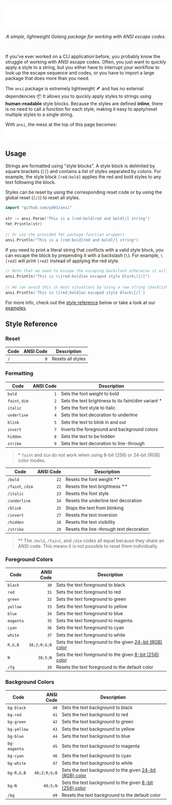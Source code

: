 <div align="center">
  <img src="res/title.svg">
</div>

<p align="center">
  <i>A simple, lightweight Golang package for working with ANSI escape codes.</i>
</p>
<br>

If you've ever worked on a CLI application before, you probably know the
struggle of working with ANSI escape codes. Often, you just want to quickly
apply a style to a string, but you either have to interrupt your workflow to
look up the escape sequence and codes, or you have to import a large package
that does more than you need.

The `ansi` package is extremely lightweight :feather: and has no external
dependencies :package: It allows you to quickly apply styles to strings using
**human-readable** style blocks. Because the styles are defined **inline**,
there is no need to call a function for each style, making it easy to
apply/reset multiple styles to a single string.

With `ansi`, the mess at the top of this page becomes: <img src="res/ansi.svg">

## Usage

Strings are formatted using "style blocks". A style block is delimited by square
brackets (`[]`) and contains a list of styles separated by colons. For example,
the style block `[red:bold]` applies the red and bold styles to any text
following the block.

Styles can be reset by using the corresponding reset code or by using the global
reset (`[/]`) to reset all styles.

```go
import "github.com/pd93/ansi"

str := ansi.Parse("This is a [red:bold]red and bold[/] string")
fmt.Println(str)

// Or use the provided fmt package function wrappers
ansi.Println("This is a [red:bold]red and bold[/] string")
```

If you need to print a literal string that conflicts with a valid style block,
you can escape the block by prepending it with a backslash (`\`). For example,
`\[red]` will print `[red]` instead of applying the red style.

```go
// Note that we need to escape the escaping backslash otherwise it will be removed.
ansi.Println("This is \\[red:bold]an escaped style block\\[/]")

// We can avoid this in most situations by using a raw string (backticks) instead:
ansi.Println(`This is \[red:bold]an escaped style block\[/]`)
```

For more info, check out the [style reference](#style-reference) below or take a
look at our [examples](./examples/main.go).

## Style Reference

### Reset

| Code | ANSI Code | Description       |
| ---- | --------: | ----------------- |
| `/`  |       `0` | Resets all styles |

### Formatting

| Code           | ANSI Code | Description                                          |
| -------------- | --------: | ---------------------------------------------------- |
| `bold`         |       `1` | Sets the font weight to bold                         |
| `faint`, `dim` |       `2` | Sets the text brightness to its faint/dim variant \* |
| `italic`       |       `3` | Sets the font style to italic                        |
| `underline`    |       `4` | Sets the text decoration to underline                |
| `blink`        |       `5` | Sets the text to blink in and out                    |
| `invert`       |       `7` | Inverts the foreground and background colors</span>  |
| `hidden`       |       `8` | Sets the text to be hidden                           |
| `strike`       |       `9` | Sets the text decoration to line-through             |

> \* `faint` and `dim` do not work when using 8-bit (256) or 24-bit (RGB) color
> modes.

| Code             | ANSI Code | Description                             |
| ---------------- | --------: | --------------------------------------- |
| `/bold`          |      `22` | Resets the font weight \*\*             |
| `/faint`, `/dim` |      `22` | Resets the text brightness \*\*         |
| `/italic`        |      `23` | Resets the font style                   |
| `/underline`     |      `24` | Resets the underline text decoration    |
| `/blink`         |      `25` | Stops the text from blinking            |
| `/invert`        |      `27` | Resets the text inversion               |
| `/hidden`        |      `28` | Resets the text visibility              |
| `/strike`        |      `29` | Resets the line-through text decoration |

> \*\* The `/bold`, `/faint`, and `/dim` codes all equal because they share an
> ANSI code. This means it is not possible to reset them individually.

### Foreground Colors

| Code      |    ANSI Code | Description                                                        |
| --------- | -----------: | ------------------------------------------------------------------ |
| `black`   |         `30` | Sets the text foreground to black                                  |
| `red`     |         `31` | Sets the text foreground to red                                    |
| `green`   |         `32` | Sets the text foreground to green                                  |
| `yellow`  |         `33` | Sets the text foreground to yellow                                 |
| `blue`    |         `34` | Sets the text foreground to blue                                   |
| `magenta` |         `35` | Sets the text foreground to magenta                                |
| `cyan`    |         `36` | Sets the text foreground to cyan                                   |
| `white`   |         `37` | Sets the text foreground to white                                  |
| `R,G,B`   | `38;2;R;G;B` | Sets the text foreground to the given [24-bit (RGB) color][24-bit] |
| `N`       |     `38;5;N` | Sets the text foreground to the given [8-bit (256) color][8-bit]   |
| `/fg`     |         `39` | Resets the text foreground to the default color                    |

### Background Colors

| Code         |    ANSI Code | Description                                                        |
| ------------ | -----------: | ------------------------------------------------------------------ |
| `bg-black`   |         `40` | Sets the text background to black                                  |
| `bg-red`     |         `41` | Sets the text background to red                                    |
| `bg-green`   |         `42` | Sets the text background to green                                  |
| `bg-yellow`  |         `43` | Sets the text background to yellow                                 |
| `bg-blue`    |         `44` | Sets the text background to blue                                   |
| `bg-magenta` |         `45` | Sets the text background to magenta                                |
| `bg-cyan`    |         `46` | Sets the text background to cyan                                   |
| `bg-white`   |         `47` | Sets the text background to white                                  |
| `bg-R,G,B`   | `48;2;R;G;B` | Sets the text background to the given [24-bit (RGB) color][24-bit] |
| `bg-N`       |     `48;5;N` | Sets the text background to the given [8-bit (256) color][8-bit]   |
| `/bg`        |         `49` | Resets the text background to the default color                    |

[8-bit]: https://en.wikipedia.org/wiki/ANSI_escape_code#8-bit
[24-bit]: https://en.wikipedia.org/wiki/ANSI_escape_code#24-bit
